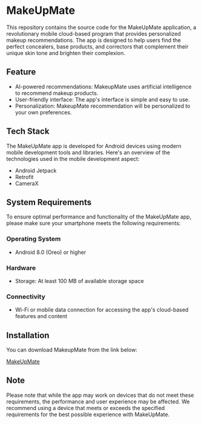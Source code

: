 # MakeUpMate

This repository contains the source code for the MakeUpMate application, a revolutionary mobile cloud-based program that provides personalized makeup recommendations. The app is designed to help users find the perfect concealers, base products, and correctors that complement their unique skin tone and brighten their complexion.

## Feature

- AI-powered recommendations: MakeupMate uses artificial intelligence to recommend makeup products.
- User-friendly interface: The app's interface is simple and easy to use. 
- Personalization: MakeupMate recommendation will be personalized to your own preferences. 

## Tech Stack

The MakeUpMate app is developed for Android devices using modern mobile development tools and libraries. Here's an overview of the technologies used in the mobile development aspect:

- Android Jetpack
- Retrofit
- CameraX

## System Requirements

To ensure optimal performance and functionality of the MakeUpMate app, please make sure your smartphone meets the following requirements:

### Operating System
- Android 8.0 (Oreo) or higher

### Hardware
- Storage: At least 100 MB of available storage space

### Connectivity
- Wi-Fi or mobile data connection for accessing the app's cloud-based features and content

## Installation
You can download MakeupMate from the link below:

[MakeUpMate](https://github.com/MakeUpMate/FE_makeupmate/releases/download/v1.0/MakeUpMate.apk)


## Note
Please note that while the app may work on devices that do not meet these requirements, the performance and user experience may be affected. We recommend using a device that meets or exceeds the specified requirements for the best possible experience with MakeUpMate.
